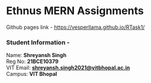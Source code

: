 # Ethnus MERN Assignments

Github pages link -
https://vesperllama.github.io/RTask1/


### Student Information -
Name: **Shreyansh Singh**  
Reg No: **21BCE10379**  
VIT Email: **shreyansh.singh2021@vitbhopal.ac.in**  
Campus: **VIT Bhopal**
